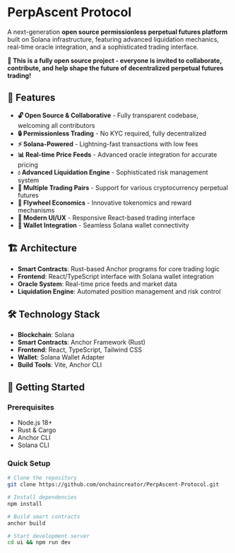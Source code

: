 # PerpAscent Protocol

A next-generation **open source permissionless perpetual futures platform** built on Solana infrastructure, featuring advanced liquidation mechanics, real-time oracle integration, and a sophisticated trading interface.

**🤝 This is a fully open source project - everyone is invited to collaborate, contribute, and help shape the future of decentralized perpetual futures trading!**

## 🌟 Features

- **🔓 Open Source & Collaborative** - Fully transparent codebase, welcoming all contributors
- **🔒 Permissionless Trading** - No KYC required, fully decentralized
- **⚡ Solana-Powered** - Lightning-fast transactions with low fees
- **📊 Real-time Price Feeds** - Advanced oracle integration for accurate pricing
- **💧 Advanced Liquidation Engine** - Sophisticated risk management system
- **🎯 Multiple Trading Pairs** - Support for various cryptocurrency perpetual futures
- **🔄 Flywheel Economics** - Innovative tokenomics and reward mechanisms
- **📱 Modern UI/UX** - Responsive React-based trading interface
- **🔗 Wallet Integration** - Seamless Solana wallet connectivity

## 🏗️ Architecture

- **Smart Contracts**: Rust-based Anchor programs for core trading logic
- **Frontend**: React/TypeScript interface with Solana wallet integration  
- **Oracle System**: Real-time price feeds and market data
- **Liquidation Engine**: Automated position management and risk control

## 🛠️ Technology Stack

- **Blockchain**: Solana
- **Smart Contracts**: Anchor Framework (Rust)
- **Frontend**: React, TypeScript, Tailwind CSS
- **Wallet**: Solana Wallet Adapter
- **Build Tools**: Vite, Anchor CLI

## 🚀 Getting Started

### Prerequisites
- Node.js 18+
- Rust & Cargo
- Anchor CLI
- Solana CLI

### Quick Setup
```bash
# Clone the repository
git clone https://github.com/onchaincreator/PerpAscent-Protocol.git

# Install dependencies
npm install

# Build smart contracts
anchor build

# Start development server
cd ui && npm run dev
